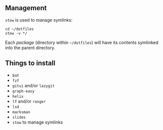 Management
----------
`stow` is used to manage symlinks:

    cd ~/dotfiles
    stow -v */

Each _package_ (directory within `~/dotfiles`) will have its contents symlinked
into the parent directory.

Things to install
-----------------

* `bat`
* `fzf`
* `gitui` and/or `lazygit`
* `graph-easy`
* `helix`
* `lf` and/or `ranger`
* `lsd`
* `marksman`
* `slides`
* `stow` to manage symlinks
